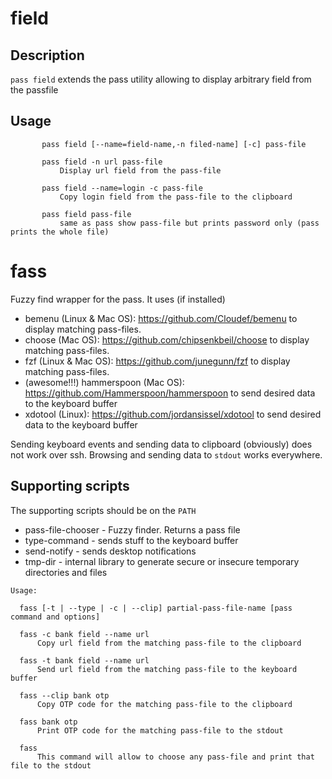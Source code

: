 # field

## Description
   `pass field` extends the pass utility allowing to display arbitrary field from the passfile

## Usage

```
       pass field [--name=field-name,-n filed-name] [-c] pass-file

       pass field -n url pass-file
           Display url field from the pass-file

       pass field --name=login -c pass-file
           Copy login field from the pass-file to the clipboard

       pass field pass-file
           same as pass show pass-file but prints password only (pass prints the whole file)
```

# fass

Fuzzy find wrapper for the pass. It uses (if installed)

* bemenu (Linux & Mac OS): https://github.com/Cloudef/bemenu  to display matching pass-files.
* choose (Mac OS): https://github.com/chipsenkbeil/choose  to display matching pass-files.
* fzf (Linux & Mac OS): https://github.com/junegunn/fzf to display matching pass-files.
* (awesome!!!) hammerspoon (Mac OS): https://github.com/Hammerspoon/hammerspoon to send desired data to the keyboard buffer
* xdotool (Linux): https://github.com/jordansissel/xdotool  to send desired data to the keyboard buffer

Sending keyboard events and sending data to clipboard (obviously) does not work over ssh.
Browsing and sending data to `stdout` works everywhere.

## Supporting scripts

 The supporting scripts should be on the `PATH`

 * pass-file-chooser - Fuzzy finder. Returns a pass file
 * type-command - sends stuff to the keyboard buffer
 * send-notify - sends desktop notifications
 * tmp-dir - internal library to generate secure or insecure temporary directories and files

```
Usage:

  fass [-t | --type | -c | --clip] partial-pass-file-name [pass command and options]

  fass -c bank field --name url
      Copy url field from the matching pass-file to the clipboard

  fass -t bank field --name url
      Send url field from the matching pass-file to the keyboard buffer

  fass --clip bank otp
      Copy OTP code for the matching pass-file to the clipboard

  fass bank otp
      Print OTP code for the matching pass-file to the stdout

  fass
      This command will allow to choose any pass-file and print that file to the stdout
```

